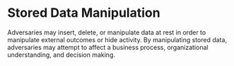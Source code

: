 # Stored Data Manipulation

Adversaries may insert, delete, or manipulate data at rest in order to manipulate external outcomes or hide activity. By manipulating stored data, adversaries may attempt to affect a business process, organizational understanding, and decision making.